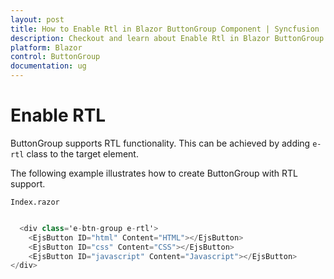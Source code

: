 ```yaml
---
layout: post
title: How to Enable Rtl in Blazor ButtonGroup Component | Syncfusion
description: Checkout and learn about Enable Rtl in Blazor ButtonGroup component of Syncfusion, and more details.
platform: Blazor
control: ButtonGroup
documentation: ug
---
```


# Enable RTL

ButtonGroup supports RTL functionality. This can be achieved by adding `e-rtl` class to the target element.

The following example illustrates how to create ButtonGroup with RTL support.

`Index.razor`

```csharp

  <div class='e-btn-group e-rtl'>
    <EjsButton ID="html" Content="HTML"></EjsButton>
    <EjsButton ID="css" Content="CSS"></EjsButton>
    <EjsButton ID="javascript" Content="Javascript"></EjsButton>
</div>

  ```